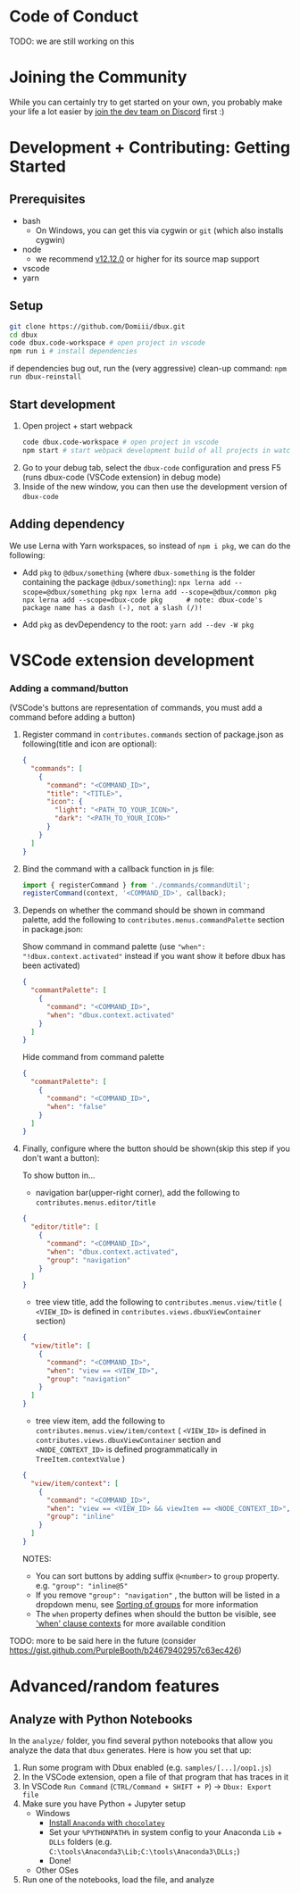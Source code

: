 # Code of Conduct

TODO: we are still working on this

# Joining the Community

While you can certainly try to get started on your own, you probably make your life a lot easier by [join the dev team on Discord](https://discord.gg/8kR2a7h) first :)


# Development + Contributing: Getting Started

## Prerequisites

* bash
   * On Windows, you can get this via cygwin or `git` (which also installs cygwin)
* node
   * we recommend [v12.12.0](https://nodejs.org/en/blog/release/v12.12.0/) or higher for its source map support
* vscode
* yarn


## Setup

```sh
git clone https://github.com/Domiii/dbux.git
cd dbux
code dbux.code-workspace # open project in vscode
npm run i # install dependencies
```

if dependencies bug out, run the (very aggressive) clean-up command: `npm run dbux-reinstall`


## Start development

1. Open project + start webpack
   ```sh
   code dbux.code-workspace # open project in vscode
   npm start # start webpack development build of all projects in watch mode
   ```
1. Go to your debug tab, select the `dbux-code` configuration and press F5 (runs dbux-code (VSCode extension) in debug mode)
1. Inside of the new window, you can then use the development version of `dbux-code`

## Adding dependency

We use Lerna with Yarn workspaces, so instead of `npm i pkg`, we can do the following:

* Add `pkg` to `@dbux/something` (where `dbux-something` is the folder containing the package `@dbux/something`):
   `npx lerna add --scope=@dbux/something pkg`
   `npx lerna add --scope=@dbux/common pkg`
   `npx lerna add --scope=dbux-code pkg      # note: dbux-code's package name has a dash (-), not a slash (/)!`


* Add `pkg` as devDependency to the root:
   `yarn add --dev -W pkg`


# VSCode extension development

### Adding a command/button

(VSCode's buttons are representation of commands, you must add a command before adding a button)

1. Register command in `contributes.commands` section of package.json as following(title and icon are optional):

    ``` json
    {
      "commands": [
        {
          "command": "<COMMAND_ID>",
          "title": "<TITLE>",
          "icon": {
            "light": "<PATH_TO_YOUR_ICON>",
            "dark": "<PATH_TO_YOUR_ICON>"
          }
        }
      ]
    }
    ```

1. Bind the command with a callback function in js file:

    ``` js
    import { registerCommand } from './commands/commandUtil';
    registerCommand(context, '<COMMAND_ID>', callback);
    ```

1. Depends on whether the command should be shown in command palette, add the following to `contributes.menus.commandPalette` section in package.json:

    Show command in command palette
    (use `"when": "!dbux.context.activated"` instead if you want show it before dbux has been activated)

    ``` json
    {
      "commantPalette": [
        {
          "command": "<COMMAND_ID>",
          "when": "dbux.context.activated"
        }
      ]
    }
    ```

    Hide command from command palette

    ``` json
    {
      "commantPalette": [
        {
          "command": "<COMMAND_ID>",
          "when": "false"
        }
      ]
    }
    ```

1. Finally, configure where the button should be shown(skip this step if you don't want a button):

    To show button in...

    - navigation bar(upper-right corner), add the following to `contributes.menus.editor/title`
    
    ``` json
    {
      "editor/title": [
        {
          "command": "<COMMAND_ID>",
          "when": "dbux.context.activated",
          "group": "navigation"
        } 
      ] 
    }
    ```

    - tree view title, add the following to `contributes.menus.view/title`
      ( `<VIEW_ID>` is defined in `contributes.views.dbuxViewContainer` section)

    ``` json
    {
      "view/title": [
        {
          "command": "<COMMAND_ID>",
          "when": "view == <VIEW_ID>",
          "group": "navigation"
        } 
      ] 
    }
    ```

    - tree view item, add the following to `contributes.menus.view/item/context`
      ( `<VIEW_ID>` is defined in `contributes.views.dbuxViewContainer` section and `<NODE_CONTEXT_ID>` is defined programmatically in `TreeItem.contextValue` )

    ``` json
    {
      "view/item/context": [
        {
          "command": "<COMMAND_ID>",
          "when": "view == <VIEW_ID> && viewItem == <NODE_CONTEXT_ID>",
          "group": "inline"
        }
      ]
    }
    ```

    NOTES:

    - You can sort buttons by adding suffix `@<number>` to `group` property. e.g. `"group": "inline@5"`
    - If you remove `"group": "navigation"` , the button will be listed in a dropdown menu, see [Sorting of groups](https://code.visualstudio.com/api/references/contribution-points#Sorting-of-groups) for more information
    - The `when` property defines when should the button be visible, see ['when' clause contexts](https://code.visualstudio.com/docs/getstarted/keybindings#_when-clause-contexts) for more available condition

TODO: more to be said here in the future (consider https://gist.github.com/PurpleBooth/b24679402957c63ec426)




# Advanced/random features


## Analyze with Python Notebooks

In the `analyze/` folder, you find several python notebooks that allow you analyze the data that `dbux` generates. Here is how you set that up:

1. Run some program with Dbux enabled (e.g. `samples/[...]/oop1.js`)
1. In the VSCode extension, open a file of that program that has traces in it
1. In VSCode `Run Command` (`CTRL/Command + SHIFT + P`) -> `Dbux: Export file`
1. Make sure you have Python + Jupyter setup
   * Windows
      * [Install `Anaconda` with `chocolatey`](https://chocolatey.org/packages/anaconda3)
      * Set your `%PYTHONPATH%` in system config to your Anaconda `Lib` + `DLLs` folders (e.g. `C:\tools\Anaconda3\Lib;C:\tools\Anaconda3\DLLs;`)
      * Done!
   * Other OSes
1. Run one of the notebooks, load the file, and analyze